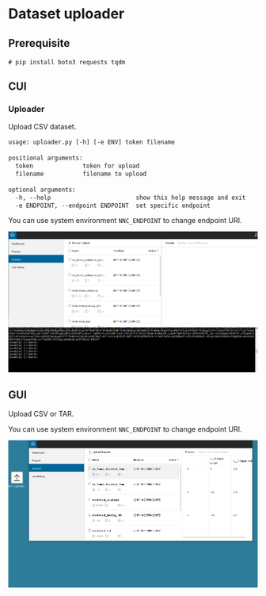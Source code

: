 # Dataset uploader

## Prerequisite

```
# pip install boto3 requests tqdm
```

## CUI

### Uploader

Upload CSV dataset.

```
usage: uploader.py [-h] [-e ENV] token filename

positional arguments:
  token              token for upload
  filename           filename to upload

optional arguments:
  -h, --help                        show this help message and exit
  -e ENDPOINT, --endpoint ENDPOINT  set specific endpoint
```

You can use system environment `NNC_ENDPOINT` to change endpoint URI.

![cui video](img/nnc_uploader_cui_usage.gif)

## GUI

Upload CSV or TAR.

You can use system environment `NNC_ENDPOINT` to change endpoint URI.

![cui video](img/nnc_uploader_gui_usage.gif)
